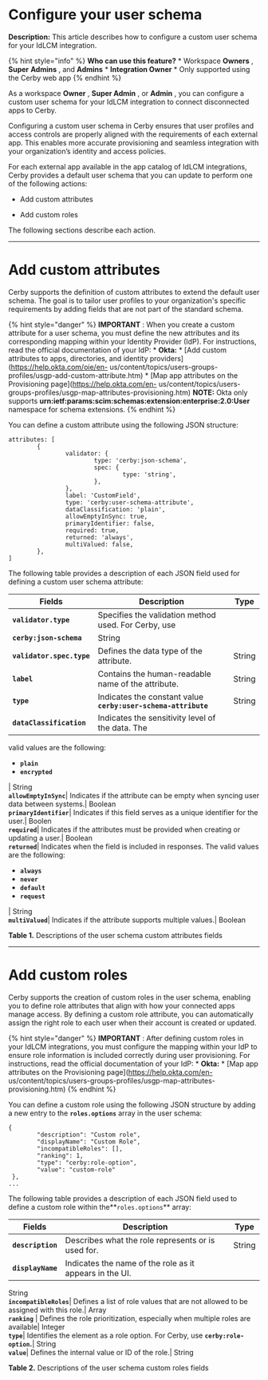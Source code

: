 # Configure your user schema

**Description:** This article describes how to configure a custom user schema for your IdLCM integration.

{% hint style="info" %} **Who can use this feature?** * Workspace **Owners** ,
**Super** **Admins** , and **Admins** * **Integration Owner** * Only supported
using the Cerby web app {% endhint %}

As a workspace **Owner** , **Super Admin** , or **Admin** , you can configure
a custom user schema for your IdLCM integration to connect disconnected apps
to Cerby.

Configuring a custom user schema in Cerby ensures that user profiles and
access controls are properly aligned with the requirements of each external
app. This enables more accurate provisioning and seamless integration with
your organization’s identity and access policies.

For each external app available in the app catalog of IdLCM integrations,
Cerby provides a default user schema that you can update to perform one of the
following actions:

  * Add custom attributes

  * Add custom roles

The following sections describe each action.

* * *

# **Add custom attributes**

Cerby supports the definition of custom attributes to extend the default user
schema. The goal is to tailor user profiles to your organization's specific
requirements by adding fields that are not part of the standard schema.

{% hint style="danger" %} **IMPORTANT** : When you create a custom attribute
for a user schema, you must define the new attributes and its corresponding
mapping within your Identity Provider (IdP). For instructions, read the
official documentation of your IdP: * **Okta:** * [Add custom attributes to
apps, directories, and identity providers](https://help.okta.com/oie/en-
us/content/topics/users-groups-profiles/usgp-add-custom-attribute.htm) * [Map
app attributes on the Provisioning page](https://help.okta.com/en-
us/content/topics/users-groups-profiles/usgp-map-attributes-provisioning.htm)
**NOTE:** Okta only supports
**urn:ietf:params:scim:schemas:extension:enterprise:2.0:User** namespace for
schema extensions. {% endhint %}

You can define a custom attribute using the following JSON structure:

    
    
    attributes: [  
            {  
                    validator: {  
                            type: 'cerby:json-schema',  
                            spec: {  
                                    type: 'string',	  
                            },  
                    },  
                    label: 'CustomField',  
                    type: 'cerby:user-schema-attribute',  
                    dataClassification: 'plain',   
                    allowEmptyInSync: true,  
                    primaryIdentifier: false,   
                    required: true,   
                    returned: 'always',   
                    multiValued: false,  
            },  
    ]

The following table provides a description of each JSON field used for
defining a custom user schema attribute:

**Fields**| **Description**| **Type**  
---|---|---  
**`validator.type`**|  Specifies the validation method used. For Cerby, use
**`cerby:json-schema`**|  String  
**`validator.spec.type`**|  Defines the data type of the attribute.  | String  
**`label`**|  Contains the human-readable name of the attribute.| String  
**`type`** | Indicates the constant value **`cerby:user-schema-attribute`**|  String  
**`dataClassification`**|  Indicates the sensitivity level of the data. The
valid values are the following:

  * **`plain`**
  * **`encrypted`**

|  String  
**`allowEmptyInSync`**|  Indicates if the attribute can be empty when syncing
user data between systems.| Boolean  
**`primaryIdentifier`**|  Indicates if this field serves as a unique
identifier for the user.| Boolen  
**`required`**|  Indicates if the attributes must be provided when creating or
updating a user.| Boolean  
**`returned`**|  Indicates when the field is included in responses. The valid
values are the following:

  * **`always`**
  * **`never`**
  * **`default`**
  * **`request`**

|  String  
**`multiValued`**|  Indicates if the attribute supports multiple values.|
Boolean  
  
**Table 1.** Descriptions of the user schema custom attributes fields

* * *

# **Add custom roles**

Cerby supports the creation of custom roles in the user schema, enabling you
to define role attributes that align with how your connected apps manage
access. By defining a custom role attribute, you can automatically assign the
right role to each user when their account is created or updated.

{% hint style="danger" %} **IMPORTANT** : After defining custom roles in your
IdLCM integrations, you must configure the mapping within your IdP to ensure
role information is included correctly during user provisioning. For
instructions, read the official documentation of your IdP: * **Okta:** * [Map
app attributes on the Provisioning page](https://help.okta.com/en-
us/content/topics/users-groups-profiles/usgp-map-attributes-provisioning.htm)
{% endhint %}

You can define a custom role using the following JSON structure by adding a
new entry to the **`roles.options`** array in the user schema:

    
    
    {  
            "description": "Custom role",  
            "displayName": "Custom Role",  
            "incompatibleRoles": [],  
            "ranking": 1,  
            "type": "cerby:role-option",  
            "value": "custom-role"  
     },  
    ...

The following table provides a description of each JSON field used to define a
custom role within the**`roles.options`** array:

**Fields**| **Description**| **Type**  
---|---|---  
**`description`**|  Describes what the role represents or is used for.| String  
**`displayName`**|  Indicates the name of the role as it appears in the UI.|
String  
**`incompatibleRoles`**|  Defines a list of role values that are not allowed
to be assigned with this role.| Array  
**`ranking`** | Defines the role prioritization, especially when multiple roles are available| Integer  
**`type`**|  Identifies the element as a role option. For Cerby, use
**`cerby:role-option`.**| String  
**`value`**|  Defines the internal value or ID of the role.| String  
  
**Table 2.** Descriptions of the user schema custom roles fields

